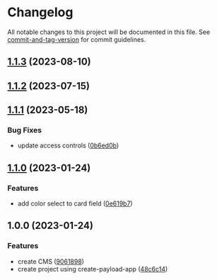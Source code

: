 # Changelog

All notable changes to this project will be documented in this file. See [commit-and-tag-version](https://github.com/absolute-version/commit-and-tag-version) for commit guidelines.

## [1.1.3](https://github.com/hjbugajski/henry-bugajski-payload-cms/compare/v1.1.2...v1.1.3) (2023-08-10)

## [1.1.2](https://github.com/hjbugajski/henry-bugajski-payload-cms/compare/v1.1.1...v1.1.2) (2023-07-15)

## [1.1.1](https://github.com/hjbugajski/henry-bugajski-payload-cms/compare/v1.1.0...v1.1.1) (2023-05-18)

### Bug Fixes

- update access controls ([0b6ed0b](https://github.com/hjbugajski/henry-bugajski-payload-cms/commit/0b6ed0b5d86ac608f9db23db12b369f63bff703e))

## [1.1.0](https://github.com/hjbugajski/henry-bugajski-payload-cms/compare/v1.0.0...v1.1.0) (2023-01-24)

### Features

- add color select to card field ([0e619b7](https://github.com/hjbugajski/henry-bugajski-payload-cms/commit/0e619b7f6b62c56cb8f4df26c27146a6d1abc159))

## 1.0.0 (2023-01-24)

### Features

- create CMS ([9061898](https://github.com/hjbugajski/henry-bugajski-payload-cms/commit/90618989426fca50c639827a355cb1f17138a06f))
- create project using create-payload-app ([48c6c14](https://github.com/hjbugajski/henry-bugajski-payload-cms/commit/48c6c14ed92eb332d5973bb710e81ad36de1ef6b))
